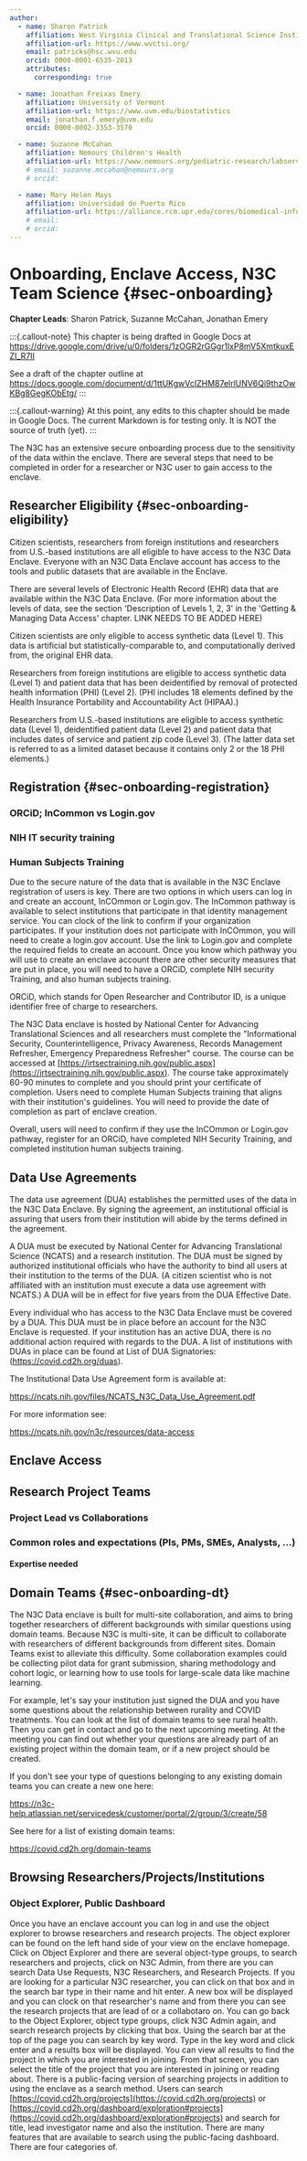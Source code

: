 ```yaml
---
author:
  - name: Sharon Patrick
    affiliation: West Virginia Clinical and Translational Science Institute
    affiliation-url: https://www.wvctsi.org/
    email: patricks@hsc.wvu.edu
    orcid: 0000-0001-6535-2013
    attributes:
      corresponding: true

  - name: Jonathan Freixas Emery
    affiliation: University of Vermont
    affiliation-url: https://www.uvm.edu/biostatistics
    email: jonathan.f.emery@uvm.edu
    orcid: 0000-0002-3353-3570

  - name: Suzanne McCahan
    affiliation: Nemours Children's Health
    affiliation-url: https://www.nemours.org/pediatric-research/labservices/core/biomedical-research-informatics.html
    # email: suzanne.mccahan@nemours.org
    # orcid:

  - name: Mary Helen Mays
    affiliation: Universidad de Puerto Rico
    affiliation-url: https://alliance.rcm.upr.edu/cores/biomedical-informatics-core
    # email:
    # orcid:
---
```


# Onboarding, Enclave Access, N3C Team Science {#sec-onboarding}

**Chapter Leads**: Sharon Patrick, Suzanne McCahan, Jonathan Emery

:::{.callout-note}
This chapter is being drafted in Google Docs at
<https://drive.google.com/drive/u/0/folders/1zOGR2rGGgr1lxP8mV5XmtkuxEZI_R7II>

See a draft of the chapter outline at
<https://docs.google.com/document/d/1ttUKgwVcIZHM87elrlUNV6Qi9thzOwKBg8GegKObEtg/>
:::

:::{.callout-warning}
At this point, any edits to this chapter should be made in Google Docs.  The current Markdown is for testing only.  It is NOT the source of truth (yet).
:::

The N3C has an extensive secure onboarding process due to the sensitivity of the data within the enclave.  There are several steps that need to be completed in order for a researcher or N3C user to gain access to the enclave.

## Researcher Eligibility {#sec-onboarding-eligibility}

Citizen scientists, researchers from foreign institutions and researchers from U.S.-based institutions are all eligible to have access to the N3C Data Enclave.  Everyone with an N3C Data Enclave account has access to the tools and public datasets that are available in the Enclave.

There are several levels of Electronic Health Record (EHR) data that are available within the N3C Data Enclave. (For more information about the levels of data, see the section 'Description of Levels 1, 2, 3' in the 'Getting & Managing Data Access' chapter.  LINK NEEDS TO BE ADDED HERE)

Citizen scientists are only eligible to access synthetic data (Level 1).  This data is artificial but statistically-comparable to, and computationally derived from, the original EHR data.

Researchers from foreign institutions are eligible to access synthetic data (Level 1) and patient data that has been deidentified by removal of protected health information (PHI) (Level 2).  (PHI includes 18 elements defined by the Health Insurance Portability and Accountability Act (HIPAA).)

Researchers from U.S.-based institutions are eligible to access synthetic data (Level 1), deidentified patient data (Level 2) and patient data that includes dates of service and patient zip code (Level 3).  (The latter data set is referred to as a limited dataset because it contains only 2 or the 18 PHI elements.)

## Registration {#sec-onboarding-registration}

### ORCiD; InCommon vs Login.gov

### NIH IT security training

### Human Subjects Training

Due to the secure nature of the data that is available in the N3C Enclave registration of users is key.  There are two options in which users can log in and create an account, InCOmmon or Login.gov.  The InCommon pathway is available to select institutions that participate in that identity management service. You can clock of the link to confirm if your organization participates.   If your institution does not participate with InCOmmon, you will need to create a login.gov account.  Use the link to Login.gov and complete the required fields to create an account.  Once you know which pathway you will use to create an enclave account there are other security measures that are put in place, you will need to have a ORCiD, complete NIH security Training, and also human subjects training.

ORCiD, which stands for Open Researcher and Contributor ID, is a unique identifier free of charge to researchers.

The N3C Data enclave is hosted by National Center for Advancing Translational Sciences and all researchers must complete the "Informational Security, Counterintelligence, Privacy Awareness, Records Management Refresher, Emergency Preparedness Refresher" course.  The course can be accessed at [https://irtsectraining.nih.gov/public.aspx](https://irtsectraining.nih.gov/public.aspx).  The course take approximately 60-90 minutes to complete and you should print your certificate of completion.  Users need to complete Human Subjects training that aligns with their institution's guidelines.  You will need to provide the date of completion as part of enclave creation.

Overall, users will need to confirm if they use the InCOmmon or Login.gov pathway, register for an ORCiD, have completed NIH Security Training, and completed institution human subjects training.

## Data Use Agreements

The data use agreement (DUA) establishes the permitted uses of the data in the N3C Data Enclave.  By signing the agreement, an institutional official is assuring that users from their institution will abide by the terms defined in the agreement.

A DUA must be executed by National Center for Advancing Translational Science (NCATS) and a research institution.  The DUA must be signed by authorized institutional officials who have the authority to bind all users at their institution to the terms of the DUA.  (A citizen scientist who is not affiliated with an institution must execute a data use agreement with NCATS.)  A DUA will be in effect for five years from the DUA Effective Date.

Every individual who has access to the N3C Data Enclave must be covered by a DUA.  This DUA must be in place before an account for the N3C Enclave is requested.  If your institution has an active DUA, there is no additional action required with regards to the DUA.  A list of institutions with DUAs in place can be found at List of DUA Signatories: (<https://covid.cd2h.org/duas>).

The Institutional Data Use Agreement form is available at:

<https://ncats.nih.gov/files/NCATS_N3C_Data_Use_Agreement.pdf>

For more information see:

<https://ncats.nih.gov/n3c/resources/data-access>

## Enclave Access

## Research Project Teams

### Project Lead vs Collaborations

### Common roles and expectations (PIs, PMs, SMEs, Analysts, ...)

#### Expertise needed

## Domain Teams {#sec-onboarding-dt}

The N3C Data enclave is built for multi-site collaboration, and aims to bring together researchers of different backgrounds with similar questions using domain teams. Because N3C is multi-site, it can be difficult to collaborate with researchers of different backgrounds from different sites. Domain Teams exist to alleviate this difficulty. Some collaboration examples could be collecting pilot data for grant submission, sharing methodology and cohort logic, or learning how to use tools for large-scale data like machine learning.

For example, let's say your institution just signed the DUA and you have some questions about the relationship between rurality and COVID treatments. You can look at the list of domain teams to see rural health. Then you can get in contact and go to the next upcoming meeting. At the meeting you can find out whether your questions are already part of an existing project within the domain team, or if a new project should be created.

If you don't see your type of questions belonging to any existing domain teams you can create a new one here:

<https://n3c-help.atlassian.net/servicedesk/customer/portal/2/group/3/create/58>

See here for a list of existing domain teams:

<https://covid.cd2h.org/domain-teams>

## Browsing Researchers/Projects/Institutions

### Object Explorer, Public Dashboard

Once you have an enclave account you can log in and use the object explorer to browse researchers and research projects.  The object explorer can be found on the left hand side of your view on the enclave homepage.  Click on Object Explorer and there are several object-type groups, to search researchers and projects, click on N3C Admin, from there are you can search Data Use Requests, N3C Researchers, and Research Projects.  If you are looking for a particular N3C researcher, you can click on that box and in the search bar type in their name and hit enter.  A new box will be displayed and you can clock on that researcher's name and from there you can see the research projects that are lead of or a collabotaro on.  You can go back to the Object Explorer, object type groups, click N3C Admin again, and search research projects by clicking that box.  Using the search bar at the top of the page you can search by key word.  Type in the key word and click enter and a results box will be displayed.  You can view all results to find the project in which you are interested in joining.  From that screen, you can select the title of the project that you are interested in joining or reading about.  There is a public-facing version of searching projects in addition to using the enclave as a search method.  Users can search [https://covid.cd2h.org/projects](https://covid.cd2h.org/projects) or [https://covid.cd2h.org/dashboard/exploration#projects](https://covid.cd2h.org/dashboard/exploration#projects) and search for title, lead investigator name and also the institution.  There are many features that are available to search using the public-facing dashboard.  There are four categories of.
